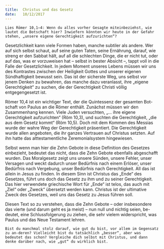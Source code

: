 ```yaml
---
title:  Christus und das Gesetz
date:   10/12/2017
---
```


`Lies Römer 10,1–4: Wenn du alles vorher Gesagte miteinbeziehst, wie lautet die Botschaft hier? Inwiefern könnten wir heute in der Gefahr stehen, „unsere eigene Gerechtigkeit aufzurichten“?` 

Gesetzlichkeit kann viele Formen haben, manche subtiler als andere. Wer auf sich selbst schaut, auf seine guten Taten, seine Ernährung, darauf, wie streng er den Sabbat hält, auf all die schlechten Dinge, die er nicht tut, oder auf das, was er vorzuweisen hat – selbst in bester Absicht –, tappt voll in die Falle der Gesetzlichkeit. In jedem Moment unseres Lebens müssen wir uns des Kontrastes zwischen der Heiligkeit Gottes und unserer eigenen Sündhaftigkeit bewusst sein. Das ist der sicherste Weg, uns selbst vor jenem Denken zu bewahren, das manche dazu veranlasst, ihre „eigene Gerechtigkeit“ zu suchen, die der Gerechtigkeit Christi völlig entgegengesetzt ist. 

Römer 10,4 ist ein wichtiger Text, der die Quintessenz der gesamten Bot-schaft von Paulus an die Römer enthält. Zunächst müssen wir den Zusammenhang kennen. Viele Juden versuchten, „… ihre eigene Gerechtigkeit aufzurichten“ (Röm 10,3), und suchten die Gerechtigkeit, „die aus dem Gesetz kommt“ (Röm 10,5). Doch mit dem Kommen des Messias wurde der wahre Weg der Gerechtigkeit präsentiert. Die Gerechtigkeit wurde allen angeboten, die ihr ganzes Vertrauen auf Christus setzten. Auf ihn hatte das alttestamentliche Zeremonialsystem hingewiesen. 

Selbst wenn man hier die Zehn Gebote in diese Definition des Gesetzes einbezieht, bedeutet das nicht, dass die Zehn Gebote ebenfalls abgeschafft wurden. Das Moralgesetz zeigt uns unsere Sünden, unsere Fehler, unser Versagen und weckt dadurch unser Bedürfnis nach einem Erlöser, unser Bedürfnis nach Vergebung, unser Bedürfnis nach Gerechtigkeit. All das ist allein in Jesus zu finden. In diesem Sinn ist Christus das „Ende“ des Gesetzes, führt uns doch das Gesetz zu ihm und zu seiner Gerechtigkeit. Das hier verwendete griechische Wort für „Ende“ ist telos, das auch mit „Ziel“ oder „Zweck“ übersetzt werden kann. Christus ist der ultimative Zweck des Gesetzes, weil uns das Gesetz zu Jesus führen soll. 

Diesen Text so zu verstehen, dass die Zehn Gebote – oder insbesondere das vierte (und darum geht es ja meist) – nun null und nichtig seien, be-deutet, eine Schlussfolgerung zu ziehen, die sehr vielem widerspricht, was Paulus und das Neue Testament lehren. 

`Bist du manchmal stolz darauf, wie gut du bist, vor allem im Gegensatz zu an-deren? Vielleicht bist du tatsächlich „besser“, aber was bedeutet das schon? Vergleiche dich selbst mit Christus, und dann denke darüber nach, wie „gut“ du wirklich bist.`